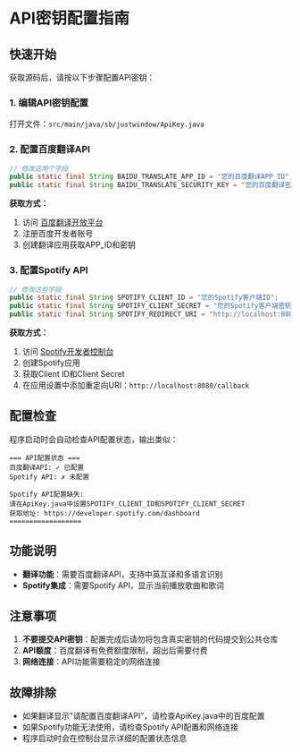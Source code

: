 # API密钥配置指南

## 快速开始

获取源码后，请按以下步骤配置API密钥：

### 1. 编辑API密钥配置

打开文件：`src/main/java/sb/justwindow/ApiKey.java`

### 2. 配置百度翻译API

```java
// 修改这两个字段
public static final String BAIDU_TRANSLATE_APP_ID = "您的百度翻译APP_ID";
public static final String BAIDU_TRANSLATE_SECURITY_KEY = "您的百度翻译密钥";
```

**获取方式：**
1. 访问 [百度翻译开放平台](https://fanyi-api.baidu.com/)
2. 注册百度开发者账号
3. 创建翻译应用获取APP_ID和密钥

### 3. 配置Spotify API

```java
// 修改这些字段
public static final String SPOTIFY_CLIENT_ID = "您的Spotify客户端ID";
public static final String SPOTIFY_CLIENT_SECRET = "您的Spotify客户端密钥";
public static final String SPOTIFY_REDIRECT_URI = "http://localhost:8080/callback";
```

**获取方式：**
1. 访问 [Spotify开发者控制台](https://developer.spotify.com/dashboard)
2. 创建Spotify应用
3. 获取Client ID和Client Secret
4. 在应用设置中添加重定向URI：`http://localhost:8080/callback`

## 配置检查

程序启动时会自动检查API配置状态，输出类似：

```
=== API配置状态 ===
百度翻译API: ✓ 已配置
Spotify API: ✗ 未配置

Spotify API配置缺失:
请在ApiKey.java中设置SPOTIFY_CLIENT_ID和SPOTIFY_CLIENT_SECRET
获取地址: https://developer.spotify.com/dashboard
==================
```

## 功能说明

- **翻译功能**：需要百度翻译API，支持中英互译和多语言识别
- **Spotify集成**：需要Spotify API，显示当前播放歌曲和歌词

## 注意事项

1. **不要提交API密钥**：配置完成后请勿将包含真实密钥的代码提交到公共仓库
2. **API额度**：百度翻译有免费额度限制，超出后需要付费
3. **网络连接**：API功能需要稳定的网络连接

## 故障排除

- 如果翻译显示"请配置百度翻译API"，请检查ApiKey.java中的百度配置
- 如果Spotify功能无法使用，请检查Spotify API配置和网络连接
- 程序启动时会在控制台显示详细的配置状态信息
